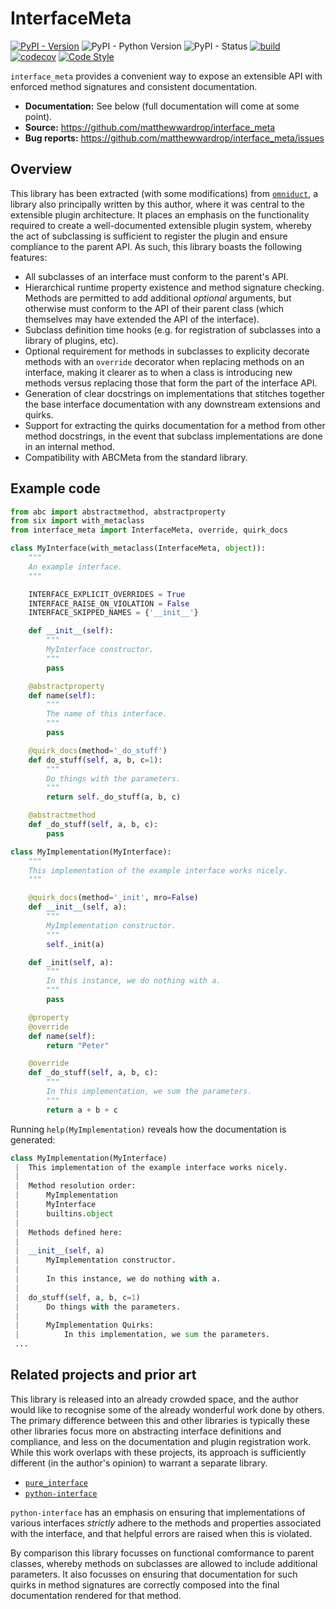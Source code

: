 # InterfaceMeta

[![PyPI - Version](https://img.shields.io/pypi/v/interface_meta.svg)](https://pypi.org/project/interface_meta/)
![PyPI - Python Version](https://img.shields.io/pypi/pyversions/interface_meta.svg)
![PyPI - Status](https://img.shields.io/pypi/status/interface_meta.svg)
[![build](https://img.shields.io/github/workflow/status/matthewwardrop/interface_meta/Run%20Tox%20Tests)](https://github.com/matthewwardrop/interface_meta/actions?query=workflow%3A%22Run+Tox+Tests%22)
[![codecov](https://codecov.io/gh/matthewwardrop/interface_meta/branch/main/graph/badge.svg)](https://codecov.io/gh/matthewwardrop/interface_meta)
[![Code Style](https://img.shields.io/badge/code%20style-black-black)](https://github.com/psf/black)

`interface_meta` provides a convenient way to expose an extensible API with
enforced method signatures and consistent documentation.

- **Documentation:** See below (full documentation will come at some point).
- **Source:** https://github.com/matthewwardrop/interface_meta
- **Bug reports:** https://github.com/matthewwardrop/interface_meta/issues

## Overview

This library has been extracted (with some modifications) from
[`omniduct`](https://github.com/airbnb/omniduct), a library also principally
written by this author, where it was central to the extensible plugin
architecture. It places an emphasis on the functionality required to create a
well-documented extensible plugin system, whereby the act of subclassing is
sufficient to register the plugin and ensure compliance to the parent API. As
such, this library boasts the following features:

- All subclasses of an interface must conform to the parent's API.
- Hierarchical runtime property existence and method signature checking. Methods
  are permitted to add additional *optional* arguments, but otherwise must
  conform to the API of their parent class (which themselves may have extended
  the API of the interface).
- Subclass definition time hooks (e.g. for registration of subclasses into a
  library of plugins, etc).
- Optional requirement for methods in subclasses to explicity decorate methods
  with an `override` decorator when replacing methods on an interface, making
  it clearer as to when a class is introducing new methods versus replacing
  those that form the part of the interface API.
- Generation of clear docstrings on implementations that stitches together the
  base interface documentation with any downstream extensions and quirks.
- Support for extracting the quirks documentation for a method from other method
  docstrings, in the event that subclass implementations are done in an internal
  method.
- Compatibility with ABCMeta from the standard library.

## Example code

```python
from abc import abstractmethod, abstractproperty
from six import with_metaclass
from interface_meta import InterfaceMeta, override, quirk_docs

class MyInterface(with_metaclass(InterfaceMeta, object)):
    """
    An example interface.
    """

    INTERFACE_EXPLICIT_OVERRIDES = True
    INTERFACE_RAISE_ON_VIOLATION = False
    INTERFACE_SKIPPED_NAMES = {'__init__'}

    def __init__(self):
        """
        MyInterface constructor.
        """
        pass

    @abstractproperty
    def name(self):
        """
        The name of this interface.
        """
        pass

    @quirk_docs(method='_do_stuff')
    def do_stuff(self, a, b, c=1):
        """
        Do things with the parameters.
        """
        return self._do_stuff(a, b, c)

    @abstractmethod
    def _do_stuff(self, a, b, c):
        pass

class MyImplementation(MyInterface):
    """
    This implementation of the example interface works nicely.
    """

    @quirk_docs(method='_init', mro=False)
    def __init__(self, a):
        """
        MyImplementation constructor.
        """
        self._init(a)

    def _init(self, a):
        """
        In this instance, we do nothing with a.
        """
        pass

    @property
    @override
    def name(self):
        return "Peter"

    @override
    def _do_stuff(self, a, b, c):
        """
        In this implementation, we sum the parameters.
        """
        return a + b + c
```

Running `help(MyImplementation)` reveals how the documentation is generated:

```python
class MyImplementation(MyInterface)
 |  This implementation of the example interface works nicely.
 |
 |  Method resolution order:
 |      MyImplementation
 |      MyInterface
 |      builtins.object
 |
 |  Methods defined here:
 |
 |  __init__(self, a)
 |      MyImplementation constructor.
 |
 |      In this instance, we do nothing with a.
 |
 |  do_stuff(self, a, b, c=1)
 |      Do things with the parameters.
 |
 |      MyImplementation Quirks:
 |          In this implementation, we sum the parameters.
 ...
```

## Related projects and prior art

This library is released into an already crowded space, and the author would
like to recognise some of the already wonderful work done by others. The primary
difference between this and other libraries is typically these other libraries
focus more on abstracting interface definitions and compliance, and less on the
documentation and plugin registration work. While this work overlaps with these
projects, its approach is sufficiently different (in the author's opinion)
to warrant a separate library.

- [`pure_interface`](https://github.com/seequent/pure_interface)
- [`python-interface`](https://github.com/ssanderson/interface)

`python-interface` has an emphasis on ensuring that implementations of various
interfaces *strictly* adhere to the methods and properties associated with
the interface, and that helpful errors are raised when this is violated.

By
comparison this library focusses on functional comformance to parent classes,
whereby methods on subclasses are allowed to include additional parameters. It
also focusses on ensuring that documentation for such quirks in method signatures are correctly composed into the final documentation rendered for that method.

